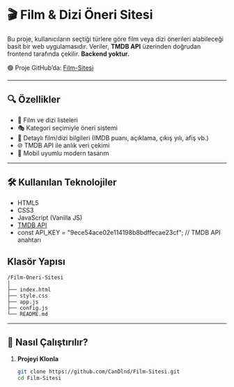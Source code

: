 # 🎬 Film & Dizi Öneri Sitesi

Bu proje, kullanıcıların seçtiği türlere göre film veya dizi önerileri alabileceği basit bir web uygulamasıdır. Veriler, **TMDB API** üzerinden doğrudan frontend tarafında çekilir. **Backend yoktur.**

🟢 Proje GitHub’da: [Film-Sitesi](https://github.com/CanDlnd/Film-Sitesi)

---

## 🔍 Özellikler

- 🎥 Film ve dizi listeleri
- 🎭 Kategori seçimiyle öneri sistemi
- 📝 Detaylı film/dizi bilgileri (IMDB puanı, açıklama, çıkış yılı, afiş vb.)
- 🌐 TMDB API ile anlık veri çekimi
- 📱 Mobil uyumlu modern tasarım

---

## 🛠️ Kullanılan Teknolojiler

- HTML5
- CSS3
- JavaScript (Vanilla JS)
- [TMDB API](https://www.themoviedb.org/documentation/api)
- const API_KEY = "9ece54ace02e114198b8bdffecae23cf"; // TMDB API anahtarı


## Klasör Yapısı

```
/Film-Öneri-Sitesi
│
├── index.html
├── style.css
├── app.js
├── config.js
└── README.md

```

---

## 🚀 Nasıl Çalıştırılır?

1. **Projeyi Klonla**
   ```bash
   git clone https://github.com/CanDlnd/Film-Sitesi.git
   cd Film-Sitesi
